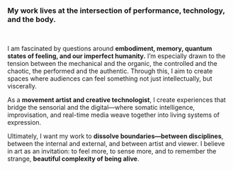 ### My work lives at the intersection of performance, technology, and the body.

<br />

I am fascinated by questions around **embodiment, memory, quantum states of feeling, and our imperfect humanity.** I’m especially drawn to the tension between the mechanical and the organic, the controlled and the chaotic, the performed and the authentic. Through this, I aim to create spaces where audiences can feel something not just intellectually, but viscerally. 

As a **movement artist and creative technologist**, I create experiences that bridge the sensorial and the digital—where somatic intelligence, improvisation, and real-time media weave together into living systems of expression. 

Ultimately, I want my work to **dissolve boundaries—between disciplines**, between the internal and external, and between artist and viewer. I believe in art as an invitation: to feel more, to sense more, and to remember the strange, **beautiful complexity of being alive**.